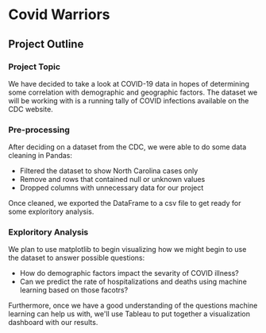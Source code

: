 # Covid Warriors
## Project Outline
### Project Topic
We have decided to take a look at COVID-19 data in hopes of determining some correlation with demographic and geographic factors. The dataset we will be working with is a running tally of COVID infections available on the CDC website. 

### Pre-processing
After deciding on a dataset from the CDC, we were able to do some data cleaning in Pandas:
* Filtered the dataset to show North Carolina cases only
* Remove and rows that contained null or unknown values
* Dropped columns with unnecessary data for our project

Once cleaned, we exported the DataFrame to a csv file to get ready for some exploritory analysis. 

### Exploritory Analysis
We plan to use matplotlib to begin visualizing how we might begin to use the dataset to answer possible questions:
* How do demographic factors impact the sevarity of COVID illness?
* Can we predict the rate of hospitalizations and deaths using machine learning based on those facotrs?

Furthermore, once we have a good understanding of the questions machine learning can help us with, we'll use Tableau to put together a visualization dashboard with our results.